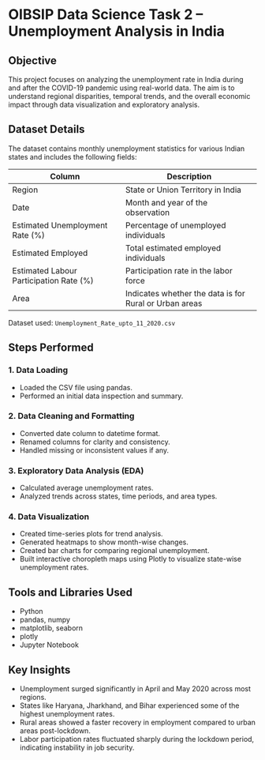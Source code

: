 # OIBSIP Data Science Task 2 – Unemployment Analysis in India

## Objective
This project focuses on analyzing the unemployment rate in India during and after the COVID-19 pandemic using real-world data. The aim is to understand regional disparities, temporal trends, and the overall economic impact through data visualization and exploratory analysis.

## Dataset Details

The dataset contains monthly unemployment statistics for various Indian states and includes the following fields:

| Column                               | Description                              |
|--------------------------------------|------------------------------------------|
| Region                               | State or Union Territory in India        |
| Date                                 | Month and year of the observation        |
| Estimated Unemployment Rate (%)      | Percentage of unemployed individuals     |
| Estimated Employed                   | Total estimated employed individuals     |
| Estimated Labour Participation Rate (%) | Participation rate in the labor force  |
| Area                                 | Indicates whether the data is for Rural or Urban areas |

Dataset used: `Unemployment_Rate_upto_11_2020.csv`

## Steps Performed

### 1. Data Loading
- Loaded the CSV file using pandas.
- Performed an initial data inspection and summary.

### 2. Data Cleaning and Formatting
- Converted date column to datetime format.
- Renamed columns for clarity and consistency.
- Handled missing or inconsistent values if any.

### 3. Exploratory Data Analysis (EDA)
- Calculated average unemployment rates.
- Analyzed trends across states, time periods, and area types.

### 4. Data Visualization
- Created time-series plots for trend analysis.
- Generated heatmaps to show month-wise changes.
- Created bar charts for comparing regional unemployment.
- Built interactive choropleth maps using Plotly to visualize state-wise unemployment rates.

## Tools and Libraries Used

- Python
- pandas, numpy
- matplotlib, seaborn
- plotly
- Jupyter Notebook

## Key Insights

- Unemployment surged significantly in April and May 2020 across most regions.
- States like Haryana, Jharkhand, and Bihar experienced some of the highest unemployment rates.
- Rural areas showed a faster recovery in employment compared to urban areas post-lockdown.
- Labor participation rates fluctuated sharply during the lockdown period, indicating instability in job security.

